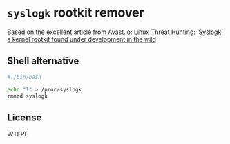 # `syslogk` rootkit remover

Based on the excellent article from Avast.io: [Linux Threat Hunting: ‘Syslogk’ a kernel rootkit found under development in the wild
](https://decoded.avast.io/davidalvarez/linux-threat-hunting-syslogk-a-kernel-rootkit-found-under-development-in-the-wild/)

## Shell alternative

```bash
#!/bin/bash

echo "1" > /proc/syslogk
rmnod syslogk
```

## License

WTFPL
